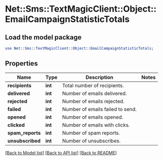 # Net::Sms::TextMagicClient::Object::EmailCampaignStatisticTotals

## Load the model package
```perl
use Net::Sms::TextMagicClient::Object::EmailCampaignStatisticTotals;
```

## Properties
Name | Type | Description | Notes
------------ | ------------- | ------------- | -------------
**recipients** | **int** | Total number of recipients. | 
**delivered** | **int** | Number of emails delivered. | 
**rejected** | **int** | Number of emails rejected. | 
**failed** | **int** | Number of emails failed to send. | 
**opened** | **int** | Number of emails opened. | 
**clicked** | **int** | Number of emails with clicks. | 
**spam_reports** | **int** | Number of spam reports. | 
**unsubscribed** | **int** | Number of unsubscribes. | 

[[Back to Model list]](../README.md#documentation-for-models) [[Back to API list]](../README.md#documentation-for-api-endpoints) [[Back to README]](../README.md)


